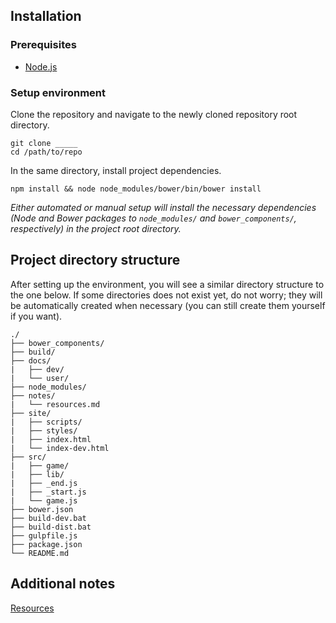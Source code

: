 ## Installation

### Prerequisites

* [Node.js](http://nodejs.org)

### Setup environment

Clone the repository and navigate to the newly cloned repository root directory.

```
git clone _____
cd /path/to/repo
```

In the same directory, install project dependencies.

```
npm install && node node_modules/bower/bin/bower install
```

*Either automated or manual setup will install the necessary dependencies (Node
and Bower packages to `node_modules/` and `bower_components/`, respectively) in
the project root directory.*


## Project directory structure

After setting up the environment, you will see a similar directory structure to
the one below. If some directories does not exist yet, do not worry; they will
be automatically created when necessary (you can still create them yourself if
you want).

```
./
├── bower_components/
├── build/
├── docs/
|   ├── dev/
|   └── user/
├── node_modules/
├── notes/
|   └── resources.md
├── site/
|   ├── scripts/
|   ├── styles/
|   ├── index.html
|   └── index-dev.html
├── src/
|   ├── game/
|   ├── lib/
|   ├── _end.js
|   ├── _start.js
|   └── game.js
├── bower.json
├── build-dev.bat
├── build-dist.bat
├── gulpfile.js
├── package.json
└── README.md
```


## Additional notes

[Resources](notes/resources.md)

